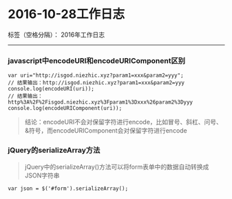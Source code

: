 ﻿# 2016-10-28工作日志

标签（空格分隔）： 2016年工作日志

---

### javascript中encodeURI和encodeURIComponent区别

```
var uri="http://isgod.niezhic.xyz?param1=xxx&param2=yyy"; 
// 结果输出：http://isgod.niezhic.xyz?param1=xxx&param2=yyy
console.log(encodeURI(uri));
// 结果输出：http%3A%2F%2Fisgod.niezhic.xyz%3Fparam1%3Dxxx%26param2%3Dyyy
console.log(encodeURIComponent(uri));
```

> 结论：encodeURI不会对保留字符进行encode，比如冒号、斜杠、问号、&符号，而encodeURIComponent会对保留字符进行encode

### jQuery的serializeArray方法

 > jQuery中的serializeArray()方法可以将form表单中的数据自动转换成JSON字符串
 
```
var json = $('#form').serializeArray();
```


